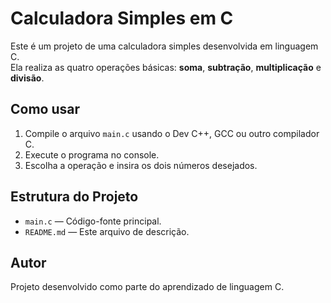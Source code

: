# Calculadora Simples em C

Este é um projeto de uma calculadora simples desenvolvida em linguagem C.  
Ela realiza as quatro operações básicas: **soma**, **subtração**, **multiplicação** e **divisão**.

## Como usar

1. Compile o arquivo `main.c` usando o Dev C++, GCC ou outro compilador C.
2. Execute o programa no console.
3. Escolha a operação e insira os dois números desejados.

## Estrutura do Projeto

- `main.c` — Código-fonte principal.
- `README.md` — Este arquivo de descrição.

## Autor

Projeto desenvolvido como parte do aprendizado de linguagem C.